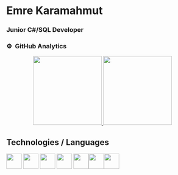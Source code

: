 <h1> Emre Karamahmut </h1>


### Junior C#/SQL Developer

### ⚙️ &nbsp;GitHub Analytics

<p align="center">
<a href="https://github.com/EmreKaram">
  <img height="180em" src="https://github-readme-stats-eight-theta.vercel.app/api?username=EmreKaram&show_icons=true&theme=dark&include_all_commits=true&count_private=true"/>
  <img height="180em" src="https://github-readme-stats.vercel.app/api/top-langs/?username=EmreKaram&theme=dark&layout=compact"/>
</a>
</p>

## Technologies / Languages

<code><img height="40" src="https://img.shields.io/badge/.NET-5C2D91?style=for-the-badge&logo=.net&logoColor=white"></code>
<code><img height="40" src="https://img.shields.io/badge/MySQL-00000F?style=for-the-badge&logo=mysql&logoColor=white"></code>
<code><img height="40" src="https://img.shields.io/badge/C%23-239120?style=for-the-badge&logo=c-sharp&logoColor=white"></code>
<code><img height="40" src="https://img.shields.io/badge/markdown-%23000000.svg?&style=for-the-badge&logo=markdown&logoColor=white"></code>
<code><img height="40" src="https://img.shields.io/badge/CSS-239120?&style=for-the-badge&logo=css3&logoColor=white"></code><code><img height="40" src="https://img.shields.io/badge/HTML-239120?style=for-the-badge&logo=html5&logoColor=white"></code><code><img height="40" src="https://img.shields.io/badge/JavaScript-F7DF1E?style=for-the-badge&logo=javascript&logoColor=black"></code>
